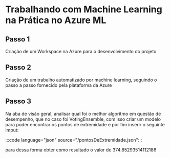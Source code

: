 # **Trabalhando com Machine Learning na Prática no Azure ML**

## Passo 1


Criação de um Workspace na Azure para o desenvolvimento do projeto


## Passo 2


Criação de um trabalho automatizado por machine learning, seguindo o passo a passo fornecido pela plataforma da Azure


## Passo 3


Na aba de visão geral, analisar qual foi o melhor algoritmo em questão de desempenho, que no caso foi VotingEnsemble, com isso criar um modelo para poder encontrar
os pontos de extremidade e por fim inserir o seguinte imput:

:::code language="json" source="/pontosDeExtremidade.json":::


 para dessa forma obter como resultado o valor de 374.85293514112186

 
   




